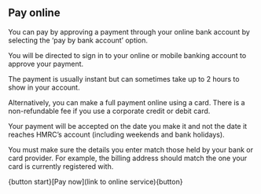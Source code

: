 ## Pay online

You can pay by approving a payment through your online bank account by selecting the ‘pay by bank account’ option.

You will be directed to sign in to your online or mobile banking account to approve your payment.

The payment is usually instant but can sometimes take up to 2 hours to show in your account.

Alternatively, you can make a full payment online using a card. There is a non-refundable fee if you use a corporate credit or debit card.

Your payment will be accepted on the date you make it and not the date it reaches HMRC’s account (including weekends and bank holidays).

You must make sure the details you enter match those held by your bank or card provider. For example, the billing address should match the one your card is currently registered with.

{button start}[Pay now](link to online service){button}